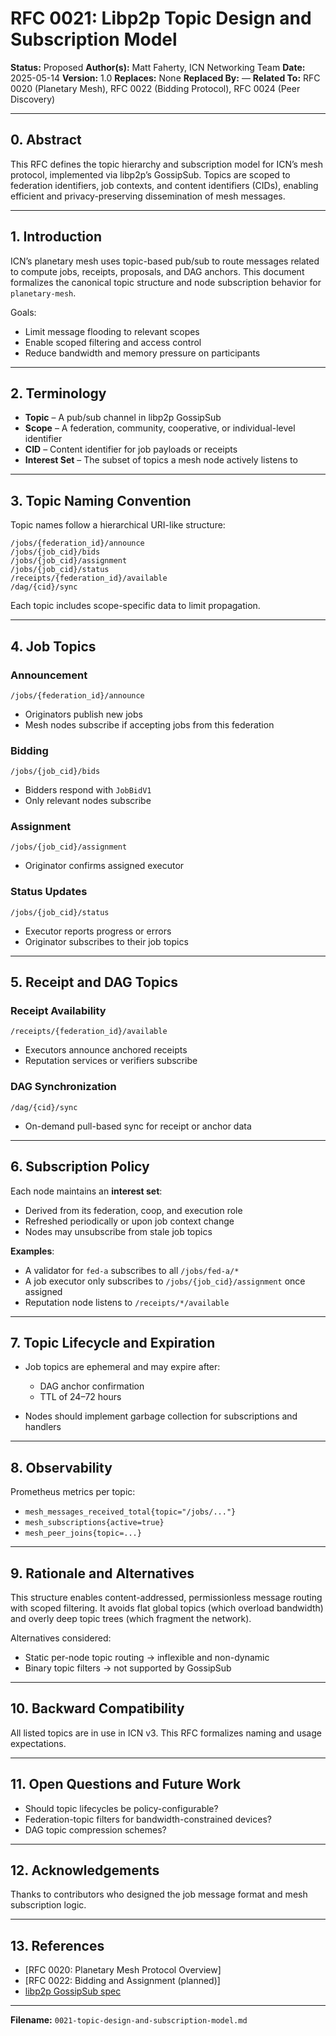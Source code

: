 # RFC 0021: Libp2p Topic Design and Subscription Model

**Status:** Proposed
**Author(s):** Matt Faherty, ICN Networking Team
**Date:** 2025-05-14
**Version:** 1.0
**Replaces:** None
**Replaced By:** —
**Related To:** RFC 0020 (Planetary Mesh), RFC 0022 (Bidding Protocol), RFC 0024 (Peer Discovery)

---

## 0. Abstract

This RFC defines the topic hierarchy and subscription model for ICN’s mesh protocol, implemented via libp2p’s GossipSub. Topics are scoped to federation identifiers, job contexts, and content identifiers (CIDs), enabling efficient and privacy-preserving dissemination of mesh messages.

---

## 1. Introduction

ICN’s planetary mesh uses topic-based pub/sub to route messages related to compute jobs, receipts, proposals, and DAG anchors. This document formalizes the canonical topic structure and node subscription behavior for `planetary-mesh`.

Goals:

* Limit message flooding to relevant scopes
* Enable scoped filtering and access control
* Reduce bandwidth and memory pressure on participants

---

## 2. Terminology

* **Topic** – A pub/sub channel in libp2p GossipSub
* **Scope** – A federation, community, cooperative, or individual-level identifier
* **CID** – Content identifier for job payloads or receipts
* **Interest Set** – The subset of topics a mesh node actively listens to

---

## 3. Topic Naming Convention

Topic names follow a hierarchical URI-like structure:

```
/jobs/{federation_id}/announce
/jobs/{job_cid}/bids
/jobs/{job_cid}/assignment
/jobs/{job_cid}/status
/receipts/{federation_id}/available
/dag/{cid}/sync
```

Each topic includes scope-specific data to limit propagation.

---

## 4. Job Topics

### Announcement

```
/jobs/{federation_id}/announce
```

* Originators publish new jobs
* Mesh nodes subscribe if accepting jobs from this federation

### Bidding

```
/jobs/{job_cid}/bids
```

* Bidders respond with `JobBidV1`
* Only relevant nodes subscribe

### Assignment

```
/jobs/{job_cid}/assignment
```

* Originator confirms assigned executor

### Status Updates

```
/jobs/{job_cid}/status
```

* Executor reports progress or errors
* Originator subscribes to their job topics

---

## 5. Receipt and DAG Topics

### Receipt Availability

```
/receipts/{federation_id}/available
```

* Executors announce anchored receipts
* Reputation services or verifiers subscribe

### DAG Synchronization

```
/dag/{cid}/sync
```

* On-demand pull-based sync for receipt or anchor data

---

## 6. Subscription Policy

Each node maintains an **interest set**:

* Derived from its federation, coop, and execution role
* Refreshed periodically or upon job context change
* Nodes may unsubscribe from stale job topics

**Examples**:

* A validator for `fed-a` subscribes to all `/jobs/fed-a/*`
* A job executor only subscribes to `/jobs/{job_cid}/assignment` once assigned
* Reputation node listens to `/receipts/*/available`

---

## 7. Topic Lifecycle and Expiration

* Job topics are ephemeral and may expire after:

  * DAG anchor confirmation
  * TTL of 24–72 hours
* Nodes should implement garbage collection for subscriptions and handlers

---

## 8. Observability

Prometheus metrics per topic:

* `mesh_messages_received_total{topic="/jobs/..."}`
* `mesh_subscriptions{active=true}`
* `mesh_peer_joins{topic=...}`

---

## 9. Rationale and Alternatives

This structure enables content-addressed, permissionless message routing with scoped filtering. It avoids flat global topics (which overload bandwidth) and overly deep topic trees (which fragment the network).

Alternatives considered:

* Static per-node topic routing → inflexible and non-dynamic
* Binary topic filters → not supported by GossipSub

---

## 10. Backward Compatibility

All listed topics are in use in ICN v3. This RFC formalizes naming and usage expectations.

---

## 11. Open Questions and Future Work

* Should topic lifecycles be policy-configurable?
* Federation-topic filters for bandwidth-constrained devices?
* DAG topic compression schemes?

---

## 12. Acknowledgements

Thanks to contributors who designed the job message format and mesh subscription logic.

---

## 13. References

* \[RFC 0020: Planetary Mesh Protocol Overview]
* \[RFC 0022: Bidding and Assignment (planned)]
* [libp2p GossipSub spec](https://github.com/libp2p/specs/tree/master/pubsub/gossipsub)

---

**Filename:** `0021-topic-design-and-subscription-model.md`
